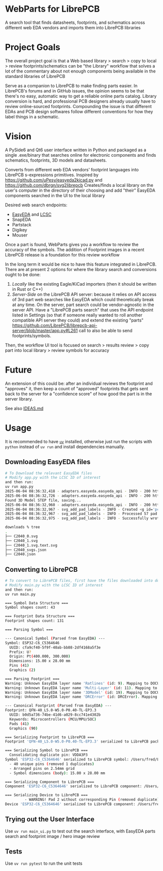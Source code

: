 # WebParts for LibrePCB

A search tool that finds datasheets, footprints, and schematics across different web EDA vendors and imports them into LibrePCB libraries

# Project Goals

The overall project goal is that a Web based library > search > copy to local > review footprints/schematics can be "the Library" workflow that solves a lot of the commentary about not enough components being available in the standard libraries of LibrePCB

Serve as a companion to LibrePCB to make finding parts easier.
In LibrePCB's forums and in GitHub issues, the opinion seems to be that there's no easy, automatic way to get a reliable online parts catalog.
Library conversion is hard, and professional PCB designers already usually have to review online-sourced footprints. Compounding the issue is that different EDAs and PCB design softwares follow different conventions for how they label things in a schematic.

# Vision

A PySide6 and Qt6 user interface written in Python and packaged as a single .exe/binary that searches online for electronic components and finds schematics, footprints, 3D models and datasheets.

Converts from different web EDA vendors' footprint languages into LibrePCB s-expressions primitives.
Inspired by https://github.com/uPesy/easyeda2kicad.py and https://github.com/dbrgn/svg2librepcb
Creates/finds a local library on the user's computer in the directory of their choosing and add "their" EasyEDA components searched in the UI to the local library

Desired web search endpoints:

- [EasyEDA](https://easyeda.com/) and [LCSC](https://www.lcsc.com/)
- SnapEDA
- Partstack
- Digikey
- Mouser

Once a part is found, WebParts gives you a workflow to review the accuracy of the symbols.
The addition of Footprint images in a recent LibrePCB release is a foundation for this review workflow

In the long term it would be nice to have this feature integrated in LibrePCB. There are at present 2 options for where the library search and conversions ought to be done:

1. _Locally_ like the existing Eagle/KiCad importers (then it should be written in Rust or C++)
2. _Server-Side_ on the LibrePCB API server: because it relies on API access of 3rd part web searches like EasyEDA which could theoretically break at any time. On the server, part search could be vendor-agnostic in the server API. Have a "LibrePCB parts search" that uses the API endpoint listed in Settings (so that if someone really wanted to roll another compatible API server they could) and extend the existing "parts" https://github.com/LibrePCB/librepcb-api-server/blob/master/app.py#L261 call to also be able to send footprints/symbols.

Then, the workflow UI tool is focused on search > results review > copy part into local library > review symbols for accuracy

# Future

An extension of this could be: after an individual reviews the footprint and "approves" it, then keep a count of "approved" footprints that gets sent back to the server for a "confidence score" of how good the part is in the server library.

See also [IDEAS.md](IDEAS.md)

# Usage

It is recommended to have [`uv`](https://docs.astral.sh/uv/) installed,
otherwise just run the scripts with `python` instead of `uv run` and
install dependencies manually.

## Downloading EasyEDA files

```bash
# To Download the relevant EasyEDA files
# Modify app.py with the LCSC ID of interest
and then run:
uv run app.py
2025-06-04 08:36:32,418 - adapters.easyeda.easyeda_api - INFO - 200 https://easyeda.com/api/products/{lcsc_id}/components?version=6.4.19.5
2025-06-04 08:36:32,726 - adapters.easyeda.easyeda_api - INFO - 200 https://modules.easyeda.com/qAxj6KHrDKw4blvCG8QJPs7Y/{uuid}
Found 3D Model STEP file, saving...
2025-06-04 08:36:32,960 - adapters.easyeda.easyeda_api - INFO - 200 https://easyeda.com/api/products/{lcsc_id}/svgs
2025-06-04 08:36:32,967 - svg_add_pad_labels - INFO - Created <g id='pcbPadNumbers'>
2025-06-04 08:36:32,967 - svg_add_pad_labels - INFO - Processed 57 pad elements.
2025-06-04 08:36:32,975 - svg_add_pad_labels - INFO - Successfully wrote modified SVG to 'downloads/C2040_1.svg.text.svg'

downloads % tree
.
├── C2040_0.svg
├── C2040_1.svg
├── C2040_1.svg.text.svg
├── C2040_svgs.json
├── C2040.json
```

## Converting to LibrePCB

```bash
# To convert to LibrePCB files, first have the files downloaded into downloads/
# Modify main.py with the LCSC ID of interest
and then run:
uv run main.py

=== Symbol Data Structure ===
Symbol shapes count: 43

=== Footprint Data Structure ===
Footprint shapes count: 131

=== Parsing Symbol ===

--- Canonical Symbol (Parsed from EasyEDA) ---
Symbol: ESP32-C6_C5364646
  UUID: cfa9cf40-5f9f-40ab-bb08-2df4168a5f3e
  Prefix: U?
  Origin: Pt(400.000, 300.000)
  Dimensions: 15.00 x 28.00 mm
  Pins (41)
  Graphics (2)

=== Parsing Footprint ===
Warning: Unknown EasyEDA layer name 'Ratlines' (id: 9). Mapping to DOCUMENTATION.
Warning: Unknown EasyEDA layer name 'Multi-Layer' (id: 11). Mapping to DOCUMENTATION.
Warning: Unknown EasyEDA layer name '3DModel' (id: 19). Mapping to DOCUMENTATION.
Warning: Unknown EasyEDA layer name 'DRCError' (id: DRCError). Mapping to DOCUMENTATION.

--- Canonical Footprint (Parsed from EasyEDA) ---
Footprint: QFN-40_L5.0-W5.0-P0.40-TL-EP3.3
  UUID: b0d5a736-74be-41d6-a029-8cc741e4302b
  Keywords: Microcontrollers (MCU/MPU/SOC)
  Pads (41)
  Graphics (90)

=== Serializing Footprint to LibrePCB ===
Footprint 'QFN-40_L5.0-W5.0-P0.40-TL-EP3.3' serialized to LibrePCB package: /Users/fred/LibrePCB-Workspace/data/libraries/local/EasyEDA.lplib/pkg/b0d5a736-74be-41d6-a029-8cc741e4302b/package.lp

=== Serializing Symbol to LibrePCB ===
  Consolidating duplicate pin: VDDA3P3
Symbol 'ESP32-C6_C5364646' serialized to LibrePCB symbol: /Users/fred/LibrePCB-Workspace/data/libraries/local/EasyEDA.lplib/sym/cfa9cf40-5f9f-40ab-bb08-2df4168a5f3e/symbol.lp
  - 40 unique pins (removed 1 duplicates)
  - Arranged pins on 2.54mm grid
  - Symbol dimensions (body): 15.00 x 28.00 mm

=== Serializing Component to LibrePCB ===
Component 'ESP32-C6_C5364646' serialized to LibrePCB component: /Users/fred/LibrePCB-Workspace/data/libraries/local/EasyEDA.lplib/cmp/d4e5e068-ea28-45c7-925d-4b6dbabfa970/component.lp

=== Serializing Device to LibrePCB ===
         - WARNING! Pad 2 without corresponding Pin (removed duplicate)
Device 'ESP32-C6_C5364646' serialized to LibrePCB component: /Users/fred/LibrePCB-Workspace/data/libraries/local/EasyEDA.lplib/dev/a32088c9-ef07-4d14-89e4-ef39c5bac4f3/device.lp

```

## Trying out the User Interface

Use `uv run main_ui.py` to test out the search interface, with EasyEDA parts search and footprint image / hero image review

## Tests

Use `uv run pytest` to run the unit tests
